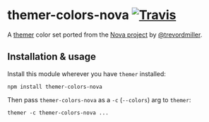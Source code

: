 # themer-colors-nova [![Travis](https://img.shields.io/travis/mjswensen/themer-colors-nova.svg)](https://travis-ci.org/mjswensen/themer-colors-nova)

A [themer](https://github.com/mjswensen/themer) color set ported from the [Nova project](https://trevordmiller.com/projects/nova) by [@trevordmiller](https://github.com/trevordmiller).

## Installation & usage

Install this module wherever you have `themer` installed:

    npm install themer-colors-nova

Then pass `themer-colors-nova` as a `-c` (`--colors`) arg to `themer`:

    themer -c themer-colors-nova ...
